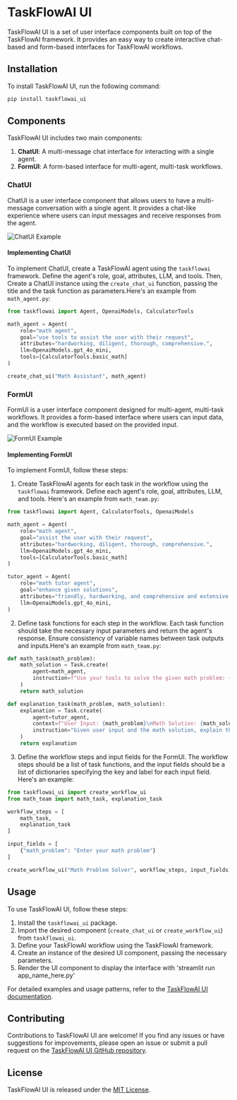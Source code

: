 # TaskFlowAI UI

TaskFlowAI UI is a set of user interface components built on top of the TaskFlowAI framework. It provides an easy way to create interactive chat-based and form-based interfaces for TaskFlowAI workflows.

## Installation

To install TaskFlowAI UI, run the following command:

```bash
pip install taskflowai_ui
```

## Components

TaskFlowAI UI includes two main components:

1. **ChatUI**: A multi-message chat interface for interacting with a single agent.
2. **FormUI**: A form-based interface for multi-agent, multi-task workflows.

### ChatUI

ChatUI is a user interface component that allows users to have a multi-message conversation with a single agent. It provides a chat-like experience where users can input messages and receive responses from the agent.

![ChatUI Example](chatui_image.png)

#### Implementing ChatUI

To implement ChatUI, create a TaskFlowAI agent using the `taskflowai` framework. Define the agent's role, goal, attributes, LLM, and tools. Then, Create a ChatUI instance using the `create_chat_ui` function, passing the title and the task function as parameters.Here's an example from `math_agent.py`:

```python
from taskflowai import Agent, OpenaiModels, CalculatorTools

math_agent = Agent(
    role="math agent",
    goal="use tools to assist the user with their request",
    attributes="hardworking, diligent, thorough, comprehensive.",
    llm=OpenaiModels.gpt_4o_mini,
    tools=[CalculatorTools.basic_math]
)

create_chat_ui("Math Assistant", math_agent)
```

### FormUI

FormUI is a user interface component designed for multi-agent, multi-task workflows. It provides a form-based interface where users can input data, and the workflow is executed based on the provided input.

![FormUI Example](formui_image.png)

#### Implementing FormUI

To implement FormUI, follow these steps:

1. Create TaskFlowAI agents for each task in the workflow using the `taskflowai` framework. Define each agent's role, goal, attributes, LLM, and tools. Here's an example from `math_team.py`:

```python
from taskflowai import Agent, CalculatorTools, OpenaiModels

math_agent = Agent(
    role="math agent",
    goal="assist the user with their request",
    attributes="hardworking, diligent, thorough, comprehensive.",
    llm=OpenaiModels.gpt_4o_mini,
    tools=[CalculatorTools.basic_math]
)

tutor_agent = Agent(
    role="math tutor agent",
    goal="enhance given solutions",
    attributes="friendly, hardworking, and comprehensive and extensive in reporting back to users",
    llm=OpenaiModels.gpt_4o_mini,
)
```

2. Define task functions for each step in the workflow. Each task function should take the necessary input parameters and return the agent's response. Ensure consistency of variable names between task outputs and inputs.Here's an example from `math_team.py`:

```python
def math_task(math_problem):
    math_solution = Task.create(
        agent=math_agent,
        instruction=f"Use your tools to solve the given math problem: {math_problem}."
    )
    return math_solution

def explanation_task(math_problem, math_solution):
    explanation = Task.create(
        agent=tutor_agent,
        context=f"User Input: {math_problem}\nMath Solution: {math_solution}",
        instruction="Given user input and the math solution, explain the solution in a way a 5th grader would understand."
    )
    return explanation
```

3. Define the workflow steps and input fields for the FormUI. The workflow steps should be a list of task functions, and the input fields should be a list of dictionaries specifying the key and label for each input field. Here's an example:

```python
from taskflowai_ui import create_workflow_ui
from math_team import math_task, explanation_task

workflow_steps = [
    math_task,
    explanation_task
]

input_fields = [
    {"math_problem": "Enter your math problem"}
]

create_workflow_ui("Math Problem Solver", workflow_steps, input_fields)
```

## Usage

To use TaskFlowAI UI, follow these steps:

1. Install the `taskflowai_ui` package.
2. Import the desired component (`create_chat_ui` or `create_workflow_ui`) from `taskflowai_ui`.
3. Define your TaskFlowAI workflow using the TaskFlowAI framework.
4. Create an instance of the desired UI component, passing the necessary parameters.
5. Render the UI component to display the interface with 'streamlit run app_name_here.py'

For detailed examples and usage patterns, refer to the [TaskFlowAI UI documentation](https://taskflowai.org/ui).

## Contributing

Contributions to TaskFlowAI UI are welcome! If you find any issues or have suggestions for improvements, please open an issue or submit a pull request on the [TaskFlowAI UI GitHub repository](https://github.com/philippepage/taskflowai-ui).

## License

TaskFlowAI UI is released under the [MIT License](https://opensource.org/licenses/MIT).